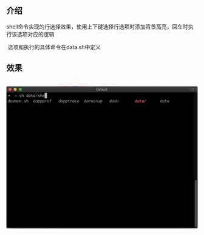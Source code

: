 ## 介绍

​      shell命令实现的行选择效果，使用上下键选择行选项时添加背景高亮，回车时执行该选项对应的逻辑

​      选项和执行的具体命令在data.sh中定义

##  效果

​      ![demo](demo.gif)